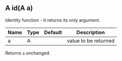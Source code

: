 ## A id<A>(A a)

Identity function - it returns its only argument.

| Name | Type | Default | Description          |
|------|------|---------|----------------------|
| a    | A    |         | value to be returned |

Returns `a` unchanged.
